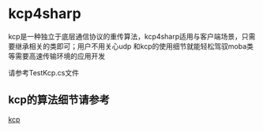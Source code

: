 # kcp4sharp

kcp是一种独立于底层通信协议的重传算法，kcp4sharp适用与客户端场景，只需要继承相关的类即可；用户不用关心udp
和kcp的使用细节就能轻松驾驭moba类等需要高速传输环境的应用开发

请参考TestKcp.cs文件

## kcp的算法细节请参考

[kcp](https://github.com/skywind3000/kcp)

